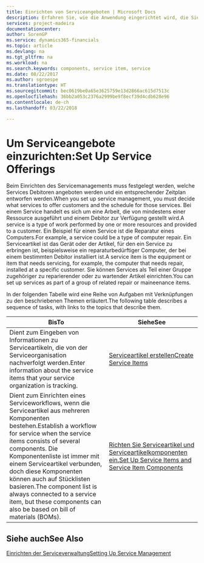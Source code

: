 ```yaml
---
title: Einrichten von Serviceangeboten | Microsoft Docs
description: Erfahren Sie, wie die Anwendung eingerichtet wird, die Sie Ihren Debitoren anbieten.
services: project-madeira
documentationcenter: 
author: SorenGP
ms.service: dynamics365-financials
ms.topic: article
ms.devlang: na
ms.tgt_pltfrm: na
ms.workload: na
ms.search.keywords: components, service item, service
ms.date: 08/22/2017
ms.author: sgroespe
ms.translationtype: HT
ms.sourcegitcommit: bec0619be0a65e3625759e13d2866ac615d7513c
ms.openlocfilehash: 36bb2a053c2376a2999be9f8ecf39d4cdb628e96
ms.contentlocale: de-ch
ms.lasthandoff: 03/22/2018

---
```


# <a name="set-up-service-offerings"></a><span data-ttu-id="27c55-103">Um Serviceangebote einzurichten:</span><span class="sxs-lookup"><span data-stu-id="27c55-103">Set Up Service Offerings</span></span>
<span data-ttu-id="27c55-104">Beim Einrichten des Servicemanagements muss festgelegt werden, welche Services Debitoren angeboten werden und ein entsprechender Zeitplan entworfen werden.</span><span class="sxs-lookup"><span data-stu-id="27c55-104">When you set up service management, you must decide what services to offer customers and the schedule for those services.</span></span> <span data-ttu-id="27c55-105">Bei einem Service handelt es sich um eine Arbeit, die von mindestens einer Ressource ausgeführt und einem Debitor zur Verfügung gestellt wird.</span><span class="sxs-lookup"><span data-stu-id="27c55-105">A service is a type of work performed by one or more resources and provided to a customer.</span></span> <span data-ttu-id="27c55-106">Ein Beispiel für einen Service ist die Reparatur eines Computers.</span><span class="sxs-lookup"><span data-stu-id="27c55-106">For example, a service could be a type of computer repair.</span></span> <span data-ttu-id="27c55-107">Ein Serviceartikel ist das Gerät oder der Artikel, für den ein Service zu erbringen ist, beispielsweise ein reparaturbedürftiger Computer, der bei einem bestimmten Debitor installiert ist.</span><span class="sxs-lookup"><span data-stu-id="27c55-107">A service item is the equipment or item that needs servicing, for example, the computer that needs repair, installed at a specific customer.</span></span> <span data-ttu-id="27c55-108">Sie können Services als Teil einer Gruppe zugehöriger zu reparierender oder zu wartender Artikel einrichten.</span><span class="sxs-lookup"><span data-stu-id="27c55-108">You can set up services as part of a group of related repair or maineenance items.</span></span>  
  
<span data-ttu-id="27c55-109">In der folgenden Tabelle wird eine Reihe von Aufgaben mit Verknüpfungen zu den beschriebenen Themen erläutert.</span><span class="sxs-lookup"><span data-stu-id="27c55-109">The following table describes a sequence of tasks, with links to the topics that describe them.</span></span>  
  
|<span data-ttu-id="27c55-110">**Bis**</span><span class="sxs-lookup"><span data-stu-id="27c55-110">**To**</span></span>|<span data-ttu-id="27c55-111">**Siehe**</span><span class="sxs-lookup"><span data-stu-id="27c55-111">**See**</span></span>|  
|------------|-------------|  
|<span data-ttu-id="27c55-112">Dient zum Eingeben von Informationen zu Serviceartikeln, die von der Serviceorganisation nachverfolgt werden.</span><span class="sxs-lookup"><span data-stu-id="27c55-112">Enter information about the service items that your service organization is tracking.</span></span>|[<span data-ttu-id="27c55-113">Serviceartikel erstellen</span><span class="sxs-lookup"><span data-stu-id="27c55-113">Create Service Items</span></span>](service-how-to-create-service-items.md)|  
|<span data-ttu-id="27c55-114">Dient zum Einrichten eines Serviceworkflows, wenn die Serviceartikel aus mehreren Komponenten bestehen.</span><span class="sxs-lookup"><span data-stu-id="27c55-114">Establish a workflow for service when the service items consists of several components.</span></span> <span data-ttu-id="27c55-115">Die Komponentenliste ist immer mit einem Serviceartikel verbunden, doch diese Komponenten können auch auf Stücklisten basieren.</span><span class="sxs-lookup"><span data-stu-id="27c55-115">The component list is always connected to a service item, but these components can also be based on bill of materials (BOMs).</span></span>|[<span data-ttu-id="27c55-116">Richten Sie Serviceartikel und Serviceartikelkomponenten ein.</span><span class="sxs-lookup"><span data-stu-id="27c55-116">Set Up Service Items and Service Item Components</span></span>](service-how-setup-service-items.md)|  
  
## <a name="see-also"></a><span data-ttu-id="27c55-117">Siehe auch</span><span class="sxs-lookup"><span data-stu-id="27c55-117">See Also</span></span>  
[<span data-ttu-id="27c55-118">Einrichten der Serviceverwaltung</span><span class="sxs-lookup"><span data-stu-id="27c55-118">Setting Up Service Management</span></span>](service-setup-service.md)   
